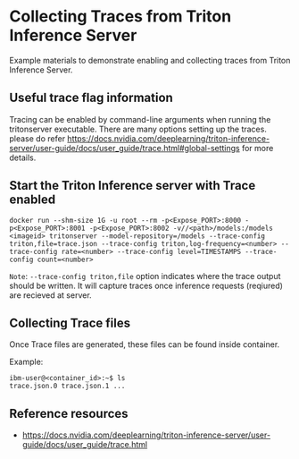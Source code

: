 # Collecting Traces from Triton Inference Server
Example materials to demonstrate enabling and collecting traces from Triton Inference Server. 

## Useful trace flag information
Tracing can be enabled by command-line arguments when running the tritonserver executable.
There are many options setting up the traces. please do refer https://docs.nvidia.com/deeplearning/triton-inference-server/user-guide/docs/user_guide/trace.html#global-settings for more details. 

## Start the Triton Inference server with Trace enabled
```
docker run --shm-size 1G -u root --rm -p<Expose_PORT>:8000 -p<Expose_PORT>:8001 -p<Expose_PORT>:8002 -v//<path>/models:/models <imageid> tritonserver --model-repository=/models --trace-config triton,file=trace.json --trace-config triton,log-frequency=<number> --trace-config rate=<number> --trace-config level=TIMESTAMPS --trace-config count=<number>
``` 
`Note`: `--trace-config triton,file` option indicates where the trace output should be written. It will capture traces once inference requests (reqiured) are recieved at server. 


## Collecting Trace files

Once Trace files are generated, these files can be found inside container.

Example: 
```
ibm-user@<container_id>:~$ ls
trace.json.0 trace.json.1 ...
```

## Reference resources

- https://docs.nvidia.com/deeplearning/triton-inference-server/user-guide/docs/user_guide/trace.html